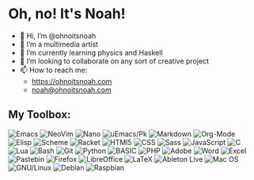 # Oh, no! It's Noah!
- 👋 Hi, I’m @ohnoitsnoah
- 👀 I’m a multimedia artist
- 🌱 I’m currently learning physics and Haskell
- 💞️ I’m looking to collaborate on any sort of creative project
- 📫 How to reach me:
   + https://ohnoitsnoah.com
   + noah@ohnoitsnoah.com
## My Toolbox:
![Emacs](https://img.shields.io/badge/Emacs-7f5ab6?style=for-the-badge&logo=GNU%20Emacs&logoColor=white)
![NeoVim](https://img.shields.io/badge/NeoVim-E34F8?style=for-the-badge&logo=neovim&logoColor=white)
![Nano](https://img.shields.io/badge/Nano-F2F4F9?style=for-the-badge)
![uEmacs/Pk](https://img.shields.io/badge/uEmacs/PK-FAFAED?style=for-the-badge&logo=GNU%20Emacs&logoColor=black)
![Markdown](https://img.shields.io/badge/Markdown-000000?style=for-the-badge&logo=markdown&logoColor=white)
![Org-Mode](https://img.shields.io/badge/Org--Mode-77aa99?style=for-the-badge&logo=org&logoColor=white)
![Elisp](https://img.shields.io/badge/Elisp-blueviolet?style=for-the-badge&logo=GNU%20Emacs&logoColor=white)
![Scheme](https://img.shields.io/badge/MIT/GNU%20Scheme-white?style=for-the-badge)
![Racket](https://img.shields.io/badge/Racket-9F1D20?style=for-the-badge&logo=Racket&logoColor=white)
![HTMl5](https://img.shields.io/badge/HTML5-E34F26?style=for-the-badge&logo=html5&logoColor=white)
![CSS](https://img.shields.io/badge/CSS3-1572b6?style=for-the-badge&logo=css3&logoColor=white)
![Sass](https://img.shields.io/badge/Sass-CC6699?style=for-the-badge&logo=Sass&logoColor=white)
![JavaScript](https://img.shields.io/badge/javascript-f7df1e?style=for-the-badge&logo=javascript&logoColor=black)
![C](https://img.shields.io/badge/C-00599C?style=for-the-badge&logo=c&logoColor=white)
![Lua](https://img.shields.io/badge/Lua-2C2D72?style=for-the-badge&logo=lua&logoColor=white)
![Bash](https://img.shields.io/badge/Bash-4eaa25?style=for-the-badge&logo=GNU%20Bash&logoColor=white)
![Git](https://img.shields.io/badge/GIT-E44C30?style=for-the-badge&logo=git&logoColor=white)
![Python](https://img.shields.io/badge/Python-14354C?style=for-the-badge&logo=python&logoColor=white)
![BASIC](https://img.shields.io/badge/BASIC-black?style=for-the-badge)
![PHP](https://img.shields.io/badge/PHP-777BB4?style=for-the-badge&logo=php&logoColor=white)
![Adobe](https://img.shields.io/badge/Adobe%20Creative%20Cloud-da1f26?style=for-the-badge&logo=Adobe%20Creative%20Cloud&logoColor=white)
![Word](https://img.shields.io/badge/Word-2b579a?style=for-the-badge&logo=Microsoft%20Word&logoColor=white)
![Excel](https://img.shields.io/badge/Excel-217346?style=for-the-badge&logo=Microsoft%20Excel&logoColor=white)
![Pastebin](https://img.shields.io/badge/Pastebin-02456c?style=for-the-badge&logo=Pastebin&logoColor=white)
![Firefox](https://img.shields.io/badge/Firefox%20Browser-ff7139?style=for-the-badge&logo=firefox-browser&logoColor=white)
![LibreOffice](https://img.shields.io/badge/libreoffice-18a303?style=for-the-badge&logo=libreoffice&logoColor=white)
![LaTeX](https://img.shields.io/badge/LaTeX-008080?style=for-the-badge&logo=latex&logoColor=white)
![Ableton Live](https://img.shields.io/badge/Ableton%20Live-000000?style=for-the-badge&logo=ableton%20live&logoColor=white)
![Mac OS](https://img.shields.io/badge/mac_OS-F2F4F9?style=for-the-badge&logo=apple&logoColor=black)
![GNU/Linux](https://img.shields.io/badge/GNU/LINUX-fcc624?style=for-the-badge&logo=Linux&logoColor=black)
![Debian](https://img.shields.io/badge/debian-d70a53?style=for-the-badge&logo=debian&logoColor=white)
![Raspbian](https://img.shields.io/badge/Raspbian-a22846?style=for-the-badge&logo=raspberry-pi&logoColor=white)
